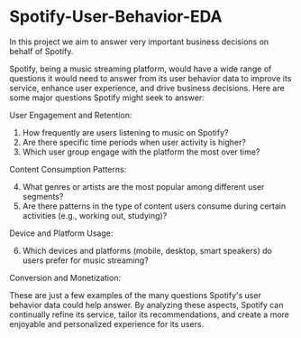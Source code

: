 # Spotify-User-Behavior-EDA
In this project we aim to answer very important business decisions on behalf of Spotify.

Spotify, being a music streaming platform, would have a wide range of questions it would need to answer from its user behavior data to improve its service, enhance user experience, and drive business decisions. Here are some major questions Spotify might seek to answer:

User Engagement and Retention:

1. How frequently are users listening to music on Spotify?
2. Are there specific time periods when user activity is higher?
3. Which user group engage with the platform the most over time?

Content Consumption Patterns:

4. What genres or artists are the most popular among different user segments?
5. Are there patterns in the type of content users consume during certain activities (e.g., working out, studying)?

Device and Platform Usage:

6. Which devices and platforms (mobile, desktop, smart speakers) do users prefer for music streaming?

Conversion and Monetization:

These are just a few examples of the many questions Spotify's user behavior data could help answer. By analyzing these aspects, Spotify can continually refine its service, tailor its recommendations, and create a more enjoyable and personalized experience for its users.
